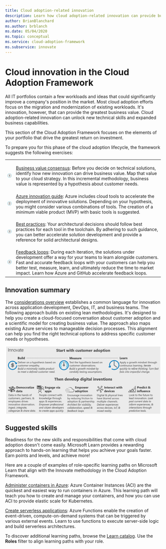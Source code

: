 ```yaml
---
title: Cloud adoption-related innovation
description: Learn how cloud adoption-related innovation can provide business value by unlocking new technical skills and expanded business capabilities.
author: BrianBlanchard
ms.author: brblanch
ms.date: 05/04/2020
ms.topic: conceptual
ms.service: cloud-adoption-framework
ms.subservice: innovate
---
```


# Cloud innovation in the Cloud Adoption Framework

All IT portfolios contain a few workloads and ideas that could significantly improve a company's position in the market. Most cloud adoption efforts focus on the migration and modernization of existing workloads. It's innovation, however, that can provide the greatest business value. Cloud adoption-related innovation can unlock new technical skills and expanded business capabilities.

This section of the Cloud Adoption Framework focuses on the elements of your portfolio that drive the greatest return on investment.

To prepare you for this phase of the cloud adoption lifecycle, the framework suggests the following exercises:

<!-- markdownlint-disable MD033 -->

| | |
|---|---|
| <br> ![1](../_images/icons/1.png)     | <br> [Business value consensus](./business-value.md): Before you decide on technical solutions, identify how new innovation can drive business value. Map that value to your cloud strategy. In this incremental methodology, business value is represented by a hypothesis about customer needs.                                |
| <br> ![2](../_images/icons/2.png)     | <br> [Azure innovation guide](./innovation-guide/index.md): Azure includes cloud tools to accelerate the deployment of innovative solutions. Depending on your hypothesis, you might consider various combinations of tools. The creation of a minimum viable product (MVP) with basic tools is suggested.                                |
| <br> ![3](../_images/icons/3.png)     | <br> [Best practices](./best-practices/index.md): Your architectural decisions should follow best practices for each tool in the toolchain. By adhering to such guidance, you can better accelerate solution development and provide a reference for solid architectural designs.                                |
| <br> ![4](../_images/icons/4.png)     | <br> [Feedback loops](./considerations/adoption.md): During each iteration, the solutions under development offer a way for your teams to learn alongside customers. Fast and accurate feedback loops with your customers can help you better test, measure, learn, and ultimately reduce the time to market impact. Learn how Azure and GitHub accelerate feedback loops.                        |

## Innovation summary

The [considerations overview](./considerations/index.md) establishes a common language for innovation across application development, DevOps, IT, and business teams. The following approach builds on existing lean methodologies. It's designed to help you create a cloud-focused conversation about customer adoption and a scientific model for creating business value. The approach also maps existing Azure services to manageable decision processes. This alignment can help you find the right technical options to address specific customer needs or hypotheses.

![The Innovate methodology of the Cloud Adoption Framework](../_images/innovate/innovate-methodology.png)

## Suggested skills

Readiness for the new skills and responsibilities that come with cloud adoption doesn't come easily. Microsoft Learn provides a rewarding approach to hands-on learning that helps you achieve your goals faster. Earn points and levels, and achieve more!

Here are a couple of examples of role-specific learning paths on Microsoft Learn that align with the Innovate methodology in the Cloud Adoption Framework.

[Administer containers in Azure](https://docs.microsoft.com/learn/paths/administer-containers-in-azure): Azure Container Instances (ACI) are the quickest and easiest way to run containers in Azure. This learning path will teach you how to create and manage your containers, and how you can use ACI to provide elastic scale for Kubernetes.

[Create serverless applications](https://docs.microsoft.com/learn/paths/create-serverless-applications): Azure Functions enable the creation of event-driven, compute-on-demand systems that can be triggered by various external events. Learn to use functions to execute server-side logic and build serverless architectures.

To discover additional learning paths, browse the [Learn catalog](https://docs.microsoft.com/learn/browse). Use the **Roles** filter to align learning paths with your role.
